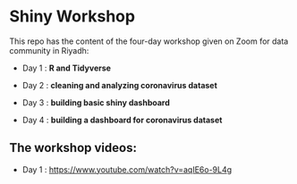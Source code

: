 # Shiny Workshop

This repo has the content of the four-day workshop given on Zoom for data community in Riyadh:

- Day 1 : **R and Tidyverse**

- Day 2 : **cleaning and analyzing coronavirus dataset**

- Day 3 : **building basic shiny dashboard**

- Day 4 : **building a dashboard for coronavirus dataset**

## The workshop videos:

- Day 1 : https://www.youtube.com/watch?v=aqIE6o-9L4g
